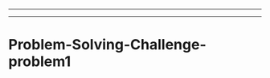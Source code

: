 ---------------------------
-----------------------------------------------------------------------------------
# Problem-Solving-Challenge-problem1
